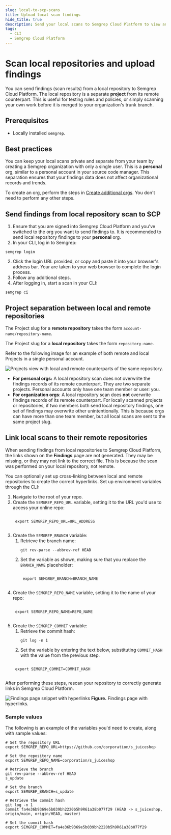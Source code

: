 ```yaml
---
slug: local-to-scp-scans
title: Upload local scan findings
hide_title: true
description: Send your local scans to Semgrep Cloud Platform to view and track your findings.
tags:
  - CLI
  - Semgrep Cloud Platform
---
```


# Scan local repositories and upload findings 

You can send findings (scan results) from a local repository to Semgrep Cloud Platform. The local repository is a separate **project** from its remote counterpart. This is useful for testing rules and policies, or simply scanning your own work before it is merged to your organization's trunk branch.

## Prerequisites

- Locally installed `semgrep`.

## Best practices

You can keep your local scans private and separate from your team by creating a Semgrep organization with only a single user. This is a **personal** org, similar to a personal account in your source code manager. This separation ensures that your findings data does not affect organizational records and trends.

To create an org, perform the steps in [Create additional orgs](/deployment/create-account-and-orgs/#create-additional-orgs). You don't need to perform any other steps.

## Send findings from local repository scan to SCP

1. Ensure that you are signed into Semgrep Cloud Platform and you've switched to the org you want to send findings to. It is recommended to send local repository findings to your **personal** org.
2. In your CLI, log in to Semgrep:
```
semgrep login
```
2. Click the login URL provided, or copy and paste it into your browser's address bar. Your are taken to your web browser to complete the login process.
3. Follow any additional steps.
4. After logging in, start a scan in your CLI:
```
semgrep ci
```

## Project separation between local and remote repositories

The Project slug for a **remote repository** takes the form `account-name/repository-name`.

The Project slug for a **local repository** takes the form `repository-name`.

Refer to the following image for an example of both remote and local Projects in a single personal account.

![Projects view with local and remote counterparts of the same repository.](/img/projects-remote-local-slugs.png)

* **For personal orgs:** A local repository scan does not overwrite the findings records of its remote counterpart. They are two separate projects. Personal accounts only have one team member or user: you.
* **For organization orgs**: A local repository scan does **not** overwrite findings records of its remote counterpart. For locally scanned projects or repositories, if two members both send local repository findings, one set of findings may overwrite other unintentionally. This is because orgs can have more than one team member, but all local scans are sent to the same project slug.

## Link local scans to their remote repositories 

When sending findings from local repositories to Semgrep Cloud Platform, the links shown on the **Findings** page are not generated. They may be missing, or they may not link to the correct file. This is because the scan was performed on your local repository, not remote.

You can optionally set up cross-linking between local and remote repositories to create the correct hyperlinks. Set up environment variables through the CLI:

1. Navigate to the root of your repo.
2. Create the `SEMGREP_REPO_URL` variable, setting it to the URL you'd use to access your online repo:
    <pre><code>
    export SEMGREP_REPO_URL=<span className="placeholder">URL_ADDRESS</span>
    </code></pre>
3. Create the `SEMGREP_BRANCH` variable:
    1. Retrieve the branch name:
        ```console
        git rev-parse --abbrev-ref HEAD
        ```
    2. Set the variable as shown, making sure that you replace the <code><span className="placeholder">BRANCH_NAME</span></code> placeholder:
        <pre><code>
        export SEMGREP_BRANCH=<span className="placeholder">BRANCH_NAME</span>
        </code></pre>
4. Create the `SEMGREP_REPO_NAME` variable, setting it to the name of your repo:
    <pre><code>
    export SEMGREP_REPO_NAME=<span className="placeholder">REPO_NAME</span>
    </code></pre>
5. Create the `SEMGREP_COMMIT` variable:
    1. Retrieve the commit hash:
        ```console
        git log -n 1
        ```
    2. Set the variable by entering the text below, substituting <code><span className="placeholder">COMMIT_HASH</span></code> with the value from the previous step.
    <pre><code>
    export SEMGREP_COMMIT=<span className="placeholder">COMMIT_HASH</span>
    </code></pre>

After performing these steps, rescan your repository to correctly generate links in Semgrep Cloud Platform.

![Findings page snippet with hyperlinks](/img/findings-with-hyperlinks.png "Findings page snippet with hyperlinks")
**Figure.** Findings page with hyperlinks.

### Sample values

The following is an example of the variables you'd need to create, along with sample values:

```console
# Set the repository URL
export SEMGREP_REPO_URL=https://github.com/corporation/s_juiceshop

# Set the repository name
export SEMGREP_REPO_NAME=corporation/s_juiceshop

# Retrieve the branch 
git rev-parse --abbrev-ref HEAD
s_update

# Set the branch
export SEMGREP_BRANCH=s_update

# Retrieve the commit hash
git log -n 1
commit fa4e36b9369e5b039bh2220b5h9R61a38b077f29 (HEAD -> s_juiceshop, origin/main, origin/HEAD, master)

# Set the commit hash
export SEMGREP_COMMIT=fa4e36b9369e5b039bh2220b5h9R61a38b077f29
 ```
